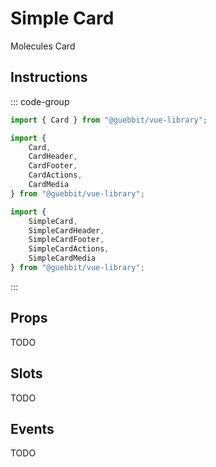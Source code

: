 # Simple Card
<Badge type="tip">Molecules</Badge> <Badge type="info">Card</Badge>

## Instructions
::: code-group
```ts [Simple]
import { Card } from "@guebbit/vue-library";
```
```ts [Default]
import {
    Card,
    CardHeader,
    CardFooter,
    CardActions,
    CardMedia
} from "@guebbit/vue-library";
```
```ts [Same but more specific]
import {
    SimpleCard,
    SimpleCardHeader,
    SimpleCardFooter,
    SimpleCardActions,
    SimpleCardMedia
} from "@guebbit/vue-library";
```
:::

<!-- @include: ./SimpleCard-fragment-basics.md -->
<!-- @include: ./SimpleCard-fragment-variants.md -->
<!-- @include: ./SimpleCard-fragment-borders.md -->
<!-- @include: ./SimpleCard-fragment-icons.md -->
<!-- @include: ./SimpleCard-fragment-images.md -->

## Props

TODO

## Slots

TODO

## Events

TODO

<style lang="scss">
@use "../../theme.scss" as theme;
</style>

<script setup>
import { SimpleCard, SimpleCardHeader, SimpleCardContent, SimpleCardFooter, SimpleCardActions, SimpleCardMedia, SimpleButton } from '../../../src/';
import { composableThemeGenerator as useThemeGenerator } from '../../../src'; 

// TODO da applicare meglio
const {
    add
} = useThemeGenerator();

add("primary", {
    "globals": {
        "color": "0 188 212",
        "on-color": "255 255 255",
        "shadow-color": "0 255 0",
        "active-color": "255 152 0",
        "active-on-color": "0 0 0",
        "active-shadow-color": "255 0 255",
    }
});

const pageTheme = "primary";

const exampleText = 'Lorem Ipsum sit dolor Lorem Ipsum sit dolor Lorem Ipsum sit dolor Lorem Ipsum sit dolor Lorem Ipsum sit dolor Lorem Ipsum sit dolor Lorem Ipsum sit dolor Lorem Ipsum sit dolor'
</script>
